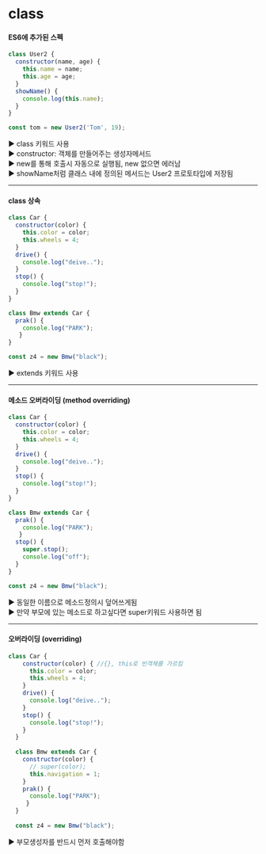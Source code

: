 # class
#### ES6에 추가된 스펙
```JavaScript
class User2 {
  constructor(name, age) {
    this.name = name;
    this.age = age;
  }
  showName() {
    console.log(this.name);
  }
}

const tom = new User2('Tom', 19);
```
▶ class 키워드 사용 <br/>
▶ constructor: 객체를 만들어주는 생성자메서드 <br/>
▶ new를 통해 호출시 자동으로 실행됨, new 없으면 에러남 <br/>
▶ showName처럼 클래스 내에 정의된 메서드는 User2 프로토타입에 저장됨 <br/>

---

#### class 상속  
```JavaScript
class Car {
  constructor(color) {
    this.color = color;
    this.wheels = 4;
  }
  drive() {
    console.log("deive..");
  }
  stop() {
    console.log("stop!");
  }
}

class Bmw extends Car {
  prak() {
    console.log("PARK");
   }
}

const z4 = new Bmw("black");
```
▶ extends 키워드 사용 <br/>

---

#### 메소드 오버라이딩 (method overriding)
```JavaScript
class Car {
  constructor(color) {
    this.color = color;
    this.wheels = 4;
  }
  drive() {
    console.log("deive..");
  }
  stop() {
    console.log("stop!");
  }
}

class Bmw extends Car {
  prak() {
    console.log("PARK");
   }
  stop() {
    super.stop();
    console.log("off");
  }
}

const z4 = new Bmw("black");
```
▶ 동일한 이름으로 메소드정의시 덮어쓰게됨 <br/>
▶ 만약 부모에 있는 메소드로 하고싶다면 super키워드 사용하면 됨<br/>

---

#### 오버라이딩 (overriding)
```JavaScript
class Car {
    constructor(color) { //{}, this로 빈객체를 가르킴
      this.color = color;
      this.wheels = 4;
    }
    drive() {
      console.log("deive..");
    }
    stop() {
      console.log("stop!");
    }
  }
  
  class Bmw extends Car {
    constructor(color) {
      // super(color);
      this.navigation = 1;
    }
    prak() {
      console.log("PARK");
     }
  }
  
  const z4 = new Bmw("black");
```
▶ 부모생성자를 반드시 먼저 호출해야함<br/>
